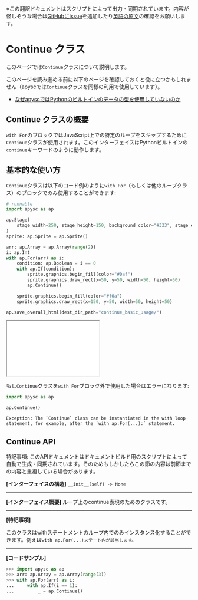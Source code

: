 <span class="inconspicuous-txt">※この翻訳ドキュメントはスクリプトによって出力・同期されています。内容が怪しそうな場合は<a href="https://github.com/simon-ritchie/apysc/issues" target="_blank">GitHubにissue</a>を追加したり[英語の原文](https://simon-ritchie.github.io/apysc/en/continue.html)の確認をお願いします。</span>

# Continue クラス

このページでは`Continue`クラスについて説明します。

このページを読み進める前に以下のページを確認しておくと役に立つかもしれません（apyscでは`Continue`クラスを同様の利用で使用しています）。

- [なぜapyscではPythonのビルトインのデータの型を使用していないのか](jp_why_apysc_doesnt_use_python_builtin_data_type.md)

## Continue クラスの概要

`with For`のブロックではJavaScript上での特定のループをスキップするために`Continue`クラスが使用されます。このインターフェイスはPythonビルトインの`continue`キーワードのように動作します。

## 基本的な使い方

`Continue`クラスは以下のコード例のように`with For`（もしくは他のループクラス）のブロックでのみ使用することができます:

```py
# runnable
import apysc as ap

ap.Stage(
    stage_width=250, stage_height=150, background_color="#333", stage_elem_id="stage"
)
sprite: ap.Sprite = ap.Sprite()

arr: ap.Array = ap.Array(range(2))
i: ap.Int
with ap.For(arr) as i:
    condition: ap.Boolean = i == 0
    with ap.If(condition):
        sprite.graphics.begin_fill(color="#0af")
        sprite.graphics.draw_rect(x=50, y=50, width=50, height=50)
        ap.Continue()

    sprite.graphics.begin_fill(color="#f0a")
    sprite.graphics.draw_rect(x=150, y=50, width=50, height=50)

ap.save_overall_html(dest_dir_path="continue_basic_usage/")
```

<iframe src="static/continue_basic_usage/index.html" width="250" height="150"></iframe>

もし`Continue`クラスを`with For`ブロック外で使用した場合はエラーになります:

```py
import apysc as ap

ap.Continue()
```

```
Exception: The `Continue` class can be instantiated in the with loop statement, for example, after the `with ap.For(...):` statement.
```

## Continue API

<span class="inconspicuous-txt">特記事項: このAPIドキュメントはドキュメントビルド用のスクリプトによって自動で生成・同期されています。そのためもしかしたらこの節の内容は前節までの内容と重複している場合があります。</span>

**[インターフェイスの構造]** `__init__(self) -> None`<hr>

**[インターフェイス概要]** ループ上のcontinue表現のためのクラスです。<hr>

**[特記事項]**

このクラスはwithステートメントのループ内でのみインスタンス化することができます。例えば`with ap.For(...)ステート内が該当します。`<hr>

**[コードサンプル]**

```py
>>> import apysc as ap
>>> arr: ap.Array = ap.Array(range(3))
>>> with ap.For(arr) as i:
...     with ap.If(i == 1):
...         _ = ap.Continue()
```